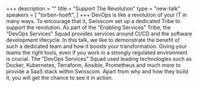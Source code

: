 +++
description = ""
title = "Support The Revolution"
type = "new-talk"
speakers = [
        "torben-hoeft",
]
+++
DevOps is like a revolution of your IT in many ways. To encourage that it, Swisscom set up 
a dedicated Tribe to support the revolution. As part of the "Enabling Services" Tribe, the 
"DevOps Services" Squad provides services around CI/CD and the software development 
lifecycle. In this talk, we like to demonstrate the benefit of such a dedicated team and 
how it boosts your transformation. Giving your teams the right tools, even if you work in 
a strongly regulated environment is crucial. The "DevOps Services" Squad used leading 
technologies such as Docker, Kubernetes, Terraform, Ansible, Prometheus and much more to 
provide a SaaS stack within Swisscom. Apart from why and how they build it, you will get 
the chance to see it in action.
